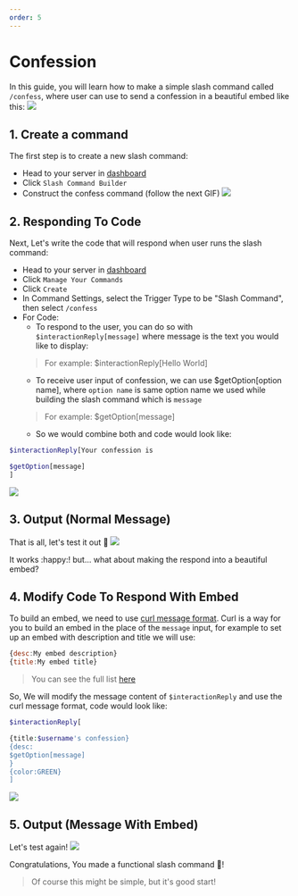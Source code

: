 ```yaml
---
order: 5
---
```

# Confession
In this guide, you will learn how to make a simple slash command called `/confess`, where user can use to send a confession in a beautiful embed like this:
![](https://i.imgur.com/kJwJ9Fi.png)

## 1. Create a command
The first step is to create a new slash command:
* Head to your server in [dashboard](https://ccommandbot.com/dashboard)
* Click `Slash Command Builder`
* Construct the confess command (follow the next GIF)
![](https://i.imgur.com/1IUUCn9.gif)

## 2. Responding To Code
Next, Let's write the code that will respond when user runs the slash command:
* Head to your server in [dashboard](https://ccommandbot.com/dashboard)
* Click `Manage Your Commands`
* Click `Create`
* In Command Settings, select the Trigger Type to be "Slash Command", then select `/confess`
* For Code:
    * To respond to the user, you can do so with `$interactionReply[message]` where message is the text you would like to display:
    > For example: $interactionReply[Hello World]
    * To receive user input of confession, we can use $getOption[option name], where `option name` is same option name we used while building the slash command which is `message`
    > For example: $getOption[message]
    * So we would combine both and code would look like:
```php
$interactionReply[Your confession is

$getOption[message]
]
```
![](https://i.imgur.com/Xayi6uY.gif)

## 3. Output (Normal Message)
That is all, let's test it out :star_struck:
![](https://i.imgur.com/94mlDMR.gif)

It works :happy:! but... what about making the respond into a beautiful embed?

## 4. Modify Code To Respond With Embed
To build an embed, we need to use [curl message format](../CodeReferences/ref.message_curl_format.md).
Curl is a way for you to build an embed in the place of the `message` input, for example to set up an embed with description and title we will use:
```js
{desc:My embed description}
{title:My embed title}
```
> You can see the full list [here](../CodeReferences/ref.message_curl_format.md)

So, We will modify the message content of `$interactionReply` and use the curl message format, code would look like:
```php
$interactionReply[

{title:$username's confession}
{desc:
$getOption[message]
}
{color:GREEN}
]
```
![](https://i.imgur.com/aYUTPta.png)

## 5. Output (Message With Embed)
Let's test again!
![](https://i.imgur.com/d4sbm0f.gif)


Congratulations, You made a functional slash command :tada:!
> Of course this might be simple, but it's good start!
